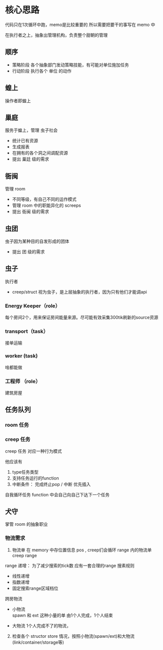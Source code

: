 # 核心思路

代码只在1次循环中跑，memo是比较重要的
所以需要把要干的事写在 memo 中

在执行者之上，抽象出管理机构，负责整个甜朝的管理

## 顺序

- 策略阶段 各个抽象部门发动策略技能，有可能对单位施加任务
- 行动阶段 执行各个 单位 的动作

## 蝗上

操作者即蝗上

## 巢庭

服务于蝗上，管理 虫子社会

- 统计已有资源
- 生成报表
- 在拥有的各个洞之间调配资源
- 提出 巢廷 级的需求

## 衙闽

管理 room

- 不同等级，有自己不同的运作模式
- 管理 room 中的职能异化的 screeps  
- 提出 衙闽 级的需求

## 虫团

虫子因为某种目的自发形成的团体

- 提出 团 级的需求

## 虫子

执行者

- creep/struct 视为虫子，是上层抽象的执行者，因为只有他们才能调api

### Energy Keeper（role）

每个房间2个，用来保证房间能量来源。尽可能有效采集300tik刷新的source资源

### transport（task）

接单运输

### worker (task)

啥都能做

### 工程师 （role）

建筑房屋

## 任务队列

### room 任务


### creep 任务

creep 任务 对应一种行为模式

他应该有

1. type任务类型
2. 支持任务运行的function
3. 中断条件： 完成终止pop / 中断 优先插入

自我循环任务
function 中会自己向自己下达下一个任务

## 犬守

掌管 room 的抽象职业

### 物流需求

1. 物流单
在 memory 中存位置信息 pos , creep们会循环 range 内的物流单
creep range

range 递增：
为了减少搜索的tick数 应有一套合理的range 搜素规则

- 线性递增
- 指数递增
- 固定搜索range区域档位

跨房物流

- 小物流  
    spawn 和 ext 这种小量的单 由1个人完成，1个人结束

- 大物流
    1个人完成不了的物流，

2. 检查各个 structor store 情况，按照小物流(spawn/ext)和大物流(link/container/storage等) 
